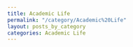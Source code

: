 ```yaml
---
title: Academic Life
permalink: "/category/Academic%20Life"
layout: posts_by_category
categories: Academic Life
---
```


